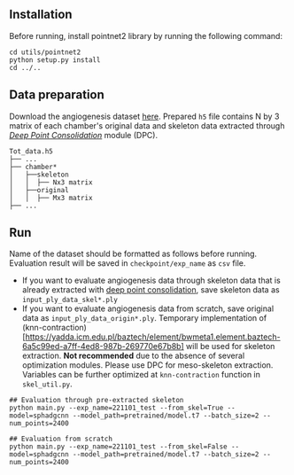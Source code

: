 ## Installation
Before running, install pointnet2 library by running the following command:
```shell
cd utils/pointnet2
python setup.py install
cd ../..
```
## Data preparation
Download the angiogenesis dataset [here](https://kr.mathworks.com/matlabcentral/fileexchange/43400-skeleton3d). Prepared `h5` file contains N by 3 matrix of each chamber's original data and skeleton data extracted through [*Deep Point Consolidation*](https://dl.acm.org/doi/10.1145/2816795.2818073) module (DPC). 
```
Tot_data.h5
├── ...
├── chamber*
│   ├──skeleton
│   │  ├── Nx3 matrix
│   ├──original
│   │  ├── Mx3 matrix
├── ...
```
## Run 
Name of the dataset should be formatted as follows before running. Evaluation result will be saved in `checkpoint/exp_name` as `csv` file.  
* If you want to evaluate angiogenesis data through skeleton data that is already extracted with [deep point consolidation](https://www.dropbox.com/s/hroijgjajj4cadi/point-cloud-processing-vs2013-201908.zip?dl=0), save skeleton data as `input_ply_data_skel*.ply` 
* If you want to evaluate angiogenesis data from scratch, save original data as `input_ply_data_origin*.ply`. Temporary implementation of (knn-contraction)[https://yadda.icm.edu.pl/baztech/element/bwmeta1.element.baztech-6a5c99ed-a7ff-4ed8-987b-269770e67b8b] will be used for skeleton extraction. **Not recommended** due to the absence of several optimization modules. Please use DPC for meso-skeleton extraction. Variables can be further optimized at `knn-contraction` function in `skel_util.py`.  

```shell
## Evaluation through pre-extracted skeleton
python main.py --exp_name=221101_test --from_skel=True --model=sphadgcnn --model_path=pretrained/model.t7 --batch_size=2 --num_points=2400

## Evaluation from scratch
python main.py --exp_name=221101_test --from_skel=False --model=sphadgcnn --model_path=pretrained/model.t7 --batch_size=2 --num_points=2400
```
